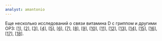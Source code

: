```yaml
---
analyst: amantonio
---
```


Eще несколько исследований о связи витамина D с гриппом и другими ОРЗ: [[1]](https://www.ncbi.nlm.nih.gov/pubmed/25283480), [[2]](https://www.ncbi.nlm.nih.gov/pubmed/21036090), [[3]](https://www.ncbi.nlm.nih.gov/pubmed/21736791), [[4]](https://www.ncbi.nlm.nih.gov/pubmed/25581743), [[5]](https://www.ncbi.nlm.nih.gov/pubmed/25282565), [[6]](http://www.bmj.com/content/356/bmj.i6583), [[7]](https://www.ncbi.nlm.nih.gov/pubmed/28078341), [[8]](https://www.ncbi.nlm.nih.gov/pubmed/24859820), [[9]](https://www.ncbi.nlm.nih.gov/pubmed/19900174), [[10]](https://www.ncbi.nlm.nih.gov/pubmed/21648117), [[11]](https://www.ncbi.nlm.nih.gov/pubmed/19746437), [[12]](https://www.ncbi.nlm.nih.gov/pubmed/15562899), [[13]](https://www.ncbi.nlm.nih.gov/pubmed/28578159), [[14]](https://www.ncbi.nlm.nih.gov/pmc/articles/PMC3447082), [[15]](https://www.ncbi.nlm.nih.gov/pmc/articles/PMC3888147), [[16]](https://www.ncbi.nlm.nih.gov/pmc/articles/PMC5064894), [[17]](https://www.ncbi.nlm.nih.gov/pmc/articles/PMC2870688), [[18]](https://www.ncbi.nlm.nih.gov/pmc/articles/PMC2835877).
